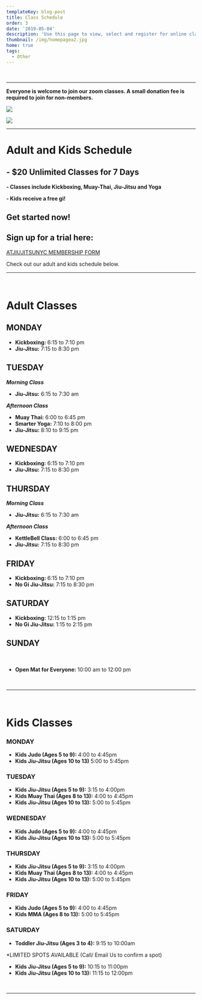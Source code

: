 ```yaml
---
templateKey: blog-post
title: Class Schedule
order: 3
date: '2019-05-04'
description: 'Use this page to view, select and register for online classes.'
thumbnail: /img/homepagea2.jpg
home: true
tags:
  - Other
---
```

<br>

- - -

**Everyone is welcome to join our zoom classes. A small donation fee is required to join for non-members.** 

![](/img/006ae1d9-6130-42f4-b6fd-038cc9335055.jpg)

![](/img/9db897c7-2635-4954-bea2-d331ba682ef9.jpg)

- - -

# Adult and Kids Schedule

## **\-** **$20 Unlimited Classes for 7 Days**

**\- Classes include Kickboxing, Muay-Thai, Jiu-Jitsu and Yoga**

**\- Kids receive a free gi!**

## Get started now!

## Sign up for a trial here:

<a
            href="javascript:void(
        window.open(
          'https://form.jotform.com/atjiujitsudev/studio-membership',
          'blank',
          'scrollbars=yes,
          toolbar=no,
          width=700,
          height=500'
        )
      )
    "
          >
ATJIUJITSUNYC MEMBERSHIP FORM
</a>

Check out our adult and kids schedule below.

- - -

<br>

# Adult Classes

## MONDAY

* **Kickboxing:** 6:15 to 7:10 pm
* **Jiu-Jitsu:** 7:15 to 8:30 pm

## TUESDAY

_**Morning Class**_

* **Jiu-Jitsu:** 6:15 to 7:30 am

**_Afternoon Class_**

* **Muay Thai:** 6:00 to 6:45 pm
* **Smarter Yoga:** 7:10 to 8:00 pm
* **Jiu-Jitsu:** 8:10 to 9:15 pm

## WEDNESDAY

* **Kickboxing:** 6:15 to 7:10 pm
* **Jiu-Jitsu:** 7:15 to 8:30 pm

## THURSDAY

_**Morning Class**_

* **Jiu-Jitsu:** 6:15 to 7:30 am

**_Afternoon Class_**

* **KettleBell Class:** 6:00 to 6:45 pm
* **Jiu-Jitsu:** 7:15 to 8:30 pm

## FRIDAY

* **Kickboxing:** 6:15 to 7:10 pm
* **No Gi Jiu-Jitsu:** 7:15 to 8:30 pm

## SATURDAY

* **Kickboxing:** 12:15 to 1:15 pm
* **No Gi Jiu-Jitsu:** 1:15 to 2:15 pm

## SUNDAY

<br>

* **Open Mat for Everyone:** 10:00 am to 12:00 pm

<br>

- - -

<br>

# Kids Classes

### MONDAY

* **Kids Judo (Ages 5 to 9):** 4:00 to 4:45pm
* **Kids Jiu-Jitsu (Ages 10 to 13)** 5:00 to 5:45pm

### TUESDAY

* **Kids Jiu-Jitsu (Ages 5 to 9):** 3:15 to 4:00pm
* **Kids Muay Thai (Ages 8 to 13):** 4:00 to 4:45pm
* **Kids Jiu-Jitsu (Ages 10 to 13):** 5:00 to 5:45pm

### WEDNESDAY

* **Kids Judo (Ages 5 to 9):** 4:00 to 4:45pm
* **Kids Jiu-Jitsu (Ages 10 to 13):** 5:00 to 5:45pm

### THURSDAY

* **Kids Jiu-Jitsu (Ages 5 to 9):** 3:15 to 4:00pm
* **Kids Muay Thai (Ages 8 to 13):** 4:00 to 4:45pm
* **Kids Jiu-Jitsu (Ages 10 to 13):** 5:00 to 5:45pm

### FRIDAY

* **Kids Judo (Ages 5 to 9):** 4:00 to 4:45pm
* **Kids MMA (Ages 8 to 13):** 5:00 to 5:45pm

### SATURDAY

* **Toddler Jiu-Jitsu (Ages 3 to 4):** 9:15 to 10:00am

\*LIMITED SPOTS AVAILABLE (Call/ Email Us to confirm a spot)

* **Kids Jiu-Jitsu (Ages 5 to 9):** 10:15 to 11:00pm
* **Kids Jiu-Jitsu (Ages 10 to 13):** 11:15 to 12:00pm

<br>

- - -

###
